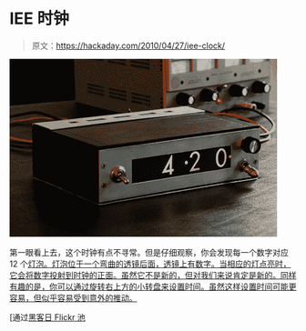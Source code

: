 # IEE 时钟

> 原文：<https://hackaday.com/2010/04/27/iee-clock/>

![](img/573863f67d68769b0e3d1a1b4efbdec1.png "clock")

第一眼看上去，这个时钟有点不寻常。但是仔细观察，你会发现每一个数字对应 12 个[灯泡。灯泡位于一个弯曲的透镜后面，透镜上有数字。当相应的灯点亮时，它会将数字投射到时钟的正面。虽然它不是新的，但对我们来说肯定是新的。同样有趣的是，你可以通过旋转右上方的小转盘来设置时间。虽然这样设置时间可能更容易，但似乎容易受到意外的推动。](http://www.decadecounter.com/vta/articleview.php?item=509)

[通过[黑客日 Flickr 池](http://www.flickr.com/photos/tubetime/4552589731/in/pool-76206823@N00)